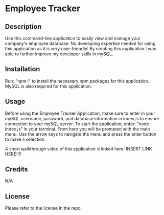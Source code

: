 # Employee Tracker

## Description
Use this command-line application to easily view and manage your company's employee database. No developing expertise needed for using this application as it is very user-friendly! By creating this application I was able to further improve my developer skills in mySQL.

## Installation
Run: "npm i" to install the necessary npm packages for this application. MySQL is also required for this application.

## Usage
Before using the Employee Tracker Application, make sure to enter in your mySQL username, password, and database information in index.js to ensure connection to your mySQL server. To start the application, enter: "node index.js" in your terminal. From here you will be prompted with the main menu. Use the arrow keys to navigate the menu and press the enter button to make a selection. 

A short walkthrough video of this application is linked here: INSERT LINK HERE!!!!

## Credits
N/A

## License
Please refer to the license in the repo
